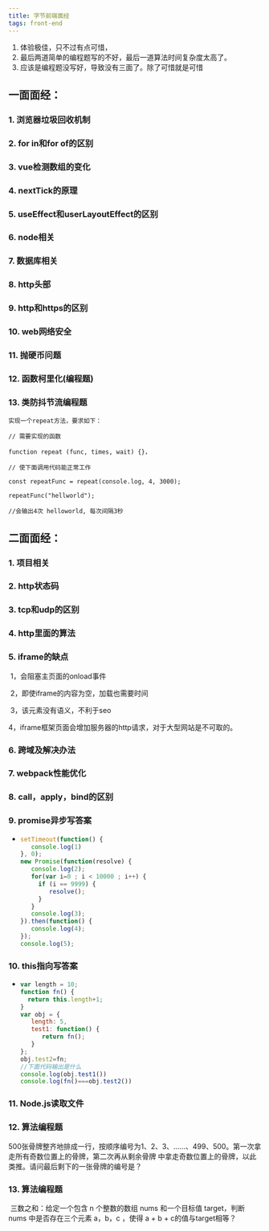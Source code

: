 ```yaml
---
title: 字节前端面经
tags: front-end
---
```


1. 体验极佳，只不过有点可惜，
2. 最后两道简单的编程题写的不好，最后一道算法时间复杂度太高了。
3. 应该是编程题没写好，导致没有三面了。除了可惜就是可惜

<!--more-->

## 一面面经：

### 	  1. 浏览器垃圾回收机制

### 	  2. for in和for of的区别

### 	  3. vue检测数组的变化

### 	  4. nextTick的原理

### 	  5. useEffect和userLayoutEffect的区别

### 	  6. node相关

### 	  7. 数据库相关

### 	  8. http头部

### 	  9. http和https的区别

### 	  10. web网络安全

### 	  11. 抛硬币问题

### 	  12. 函数柯里化(编程题)

### 	  13. 类防抖节流编程题

    实现一个repeat方法，要求如下：
    
    // 需要实现的函数 
    
    function repeat (func, times, wait) {}， 
    
    // 使下面调用代码能正常工作 
    
    const repeatFunc = repeat(console.log, 4, 3000);
    
    repeatFunc("hellworld");
    
    //会输出4次 helloworld, 每次间隔3秒

## 二面面经：

### 	1. 项目相关

### 	2. http状态码

### 	3. tcp和udp的区别

### 	4. http里面的算法

### 	5. iframe的缺点

​		1，会阻塞主页面的onload事件

​		2，即使iframe的内容为空，加载也需要时间

​		3，该元素没有语义，不利于seo

​		4，iframe框架页面会增加服务器的http请求，对于大型网站是不可取的。

### 	6. 跨域及解决办法

### 	7. webpack性能优化

### 	8. call，apply，bind的区别

### 	9. promise异步写答案

- ```js
  setTimeout(function() {
     console.log(1)
  }, 0);
  new Promise(function(resolve) {
     console.log(2);
     for(var i=0 ; i < 10000 ; i++) {
       if (i == 9999) {
          resolve();
       }
     }
     console.log(3);
  }).then(function() {
     console.log(4);
  });
  console.log(5);
  ```
  
### 10. this指向写答案

- ```js
  var length = 10;
  function fn() {
    return this.length+1;
  }
  var obj = {
     length: 5,
     test1: function() {
        return fn();
     }
  };
  obj.test2=fn;
  //下面代码输出是什么
  console.log(obj.test1())
  console.log(fn()===obj.test2())
  ```

### 11. Node.js读取文件

### 12. 算法编程题

​	500张骨牌整齐地排成一行，按顺序编号为1、2、3、……、499、500。第一次拿走所有奇数位置上的骨牌，第二次再从剩余骨牌	  中拿走奇数位置上的骨牌，以此类推。请问最后剩下的一张骨牌的编号是？

### 13. 算法编程题

​	三数之和：给定一个包含 n 个整数的数组 nums 和一个目标值 target，判断 nums 中是否存在三个元素 a，b，c  ，使得 a + b + c的值与target相等？
